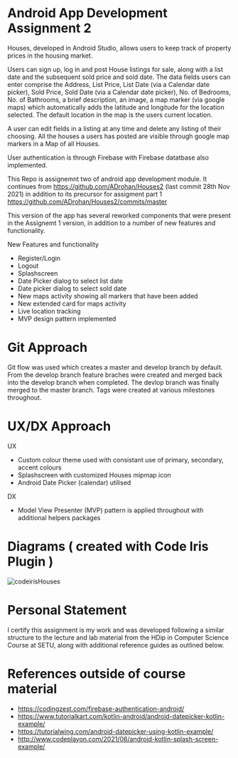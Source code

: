 # Android App Development Assignment 2

Houses, developed in Android Studio, allows users to keep track of property prices in the housing market. 

Users can sign up, log in and post House listings for sale, along with a list date and the subsequent sold price and sold date. 
The data fields users can enter comprise the Address, List Price, List Date (via a Calendar date picker), Sold Price, Sold Date (via a Calendar date picker), No. of Bedrooms, No. of Bathrooms, a brief description, an image, a map marker (via google maps) which automatically adds the latitude and longitude for the location selected. The default location in the map is the users current location.  

A user can edit fields in a listing at any time and delete any listing of their choosing.
All the houses a users has posted are visible through google map markers in a Map of all Houses.

User authentication is through Firebase with Firebase datatbase also implemented.

This Repo is assignemnt two of android app development module. 
It continues from https://github.com/ADrohan/Houses2 (last commit 28th Nov 2021)
in addition to its precursor for assigment part 1 https://github.com/ADrohan/Houses2/commits/master

This version of the app has several reworked components that were present in the Assignemt 1 version, in addition to a number of new features and functionality.

New Features and functionality
* Register/Login 
* Logout
* Splashscreen
* Date Picker dialog to select list date 
* Date picker dialog to select sold date
* New maps activity showing all markers that have been added
* New extended card for maps activity
* Live location tracking
* MVP design pattern implemented


# Git Approach
Git flow was used which creates a master and develop branch by default. From the develop branch feature braches were created and merged back into the develop branch when completed. The devlop branch was finally merged to the master branch. Tags were created at various milestones throughout.

# UX/DX Approach
UX
* Custom colour theme used with consistant use of primary, secondary, accent colours 
* Splashscreen with customized Houses mipmap icon
* Android Date Picker (calendar) utilised

DX
* Model View Presenter (MVP) pattern is applied throughout with additional helpers packages

# Diagrams ( created with Code Iris Plugin )

![codeirisHouses](https://user-images.githubusercontent.com/30194159/187516968-e83f328e-a96c-4caf-859a-5ecf617f7b4b.png)

# Personal Statement
I certify this assignment is my work and was developed following a similar structure to the lecture and lab material from the HDip in Computer Science Course at SETU, along with additional reference guides as outlined below.

# References outside of course material
* https://codingzest.com/firebase-authentication-android/
* https://www.tutorialkart.com/kotlin-android/android-datepicker-kotlin-example/
* https://tutorialwing.com/android-datepicker-using-kotlin-example/
* http://www.codeplayon.com/2021/06/android-kotlin-splash-screen-example/

